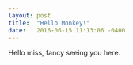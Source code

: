 ```yaml
---
layout: post
title:  "Hello Monkey!"
date:   2016-06-15 11:13:06 -0400
---
```


Hello miss, fancy seeing you here.
